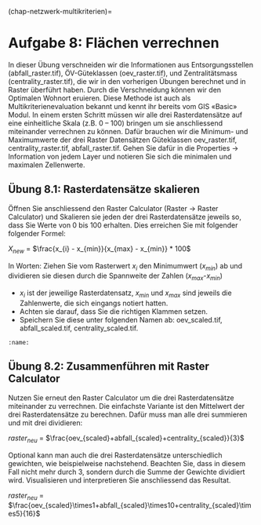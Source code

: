 (chap-netzwerk-multikriterien)=
# Aufgabe 8: Flächen verrechnen

In dieser Übung verschneiden wir die Informationen aus Entsorgungsstellen (abfall_raster.tif), ÖV-Güteklassen (oev_raster.tif), und Zentralitätsmass (centrality_raster.tif), die wir in den vorherigen Übungen berechnet und in Raster überführt haben. Durch die Verschneidung können wir den Optimalen Wohnort eruieren. Diese Methode ist auch als Multikriterienevaluation bekannt und kennt ihr bereits vom GIS «Basic» Modul.
In einem ersten Schritt müssen wir alle drei Rasterdatensätze auf eine einheitliche Skala (z.B. 0 – 100) bringen um sie anschliessend miteinander verrechnen zu können. Dafür brauchen wir die Minimum- und Maximumwerte der drei Raster Datensätzen Güteklassen oev_raster.tif, centrality_raster.tif, abfall_raster.tif. Gehen Sie dafür in die Properties -> Information von jedem Layer und notieren Sie sich die minimalen und maximalen Zellenwerte.

## Übung 8.1: Rasterdatensätze skalieren
Öffnen Sie anschliessend den Raster Calculator (Raster -> Raster Calculator) und Skalieren sie jeden der drei Rasterdatensätze jeweils so, dass Sie Werte von 0 bis 100 erhalten. Dies erreichen Sie mit folgender folgender Formel:

$X_{new}$ = $\frac{x_{i} - x_{min}}{x_{max} - x_{min}} * 100$

In Worten: Ziehen Sie vom Rasterwert $x_{i}$ den Minimumwert ($x_{min}$) ab und dividieren sie diesen durch die Spannweite der Zahlen ($x_{max}$-$x_{min}$)
- $x_{i}$ ist der jeweilige Rasterdatensatz, $x_{min}$ und $x_{max}$ sind jeweils die Zahlenwerte, die sich eingangs notiert hatten.
- Achten sie darauf, dass Sie die richtigen Klammen setzen.
- Speichern Sie diese unter folgenden Namen ab: oev_scaled.tif, abfall_scaled.tif, centrality_scaled.tif.

```{figure} figures/rastCalc.jpg
:name: 
```


## Übung 8.2: Zusammenführen mit Raster Calculator

Nutzen Sie erneut den Raster Calculator um die drei Rasterdatensätze miteinander zu verrechnen. Die einfachste Variante ist den Mittelwert der drei Rasterdatensätze zu berechnen. Dafür muss man alle drei summieren und mit drei dividieren:

$raster_{neu}$ = $\frac{oev_{scaled}+abfall_{scaled}+centrality_{scaled}}{3}$

Optional kann man auch die drei Rasterdatensätze unterschiedlich gewichten, wie beispielweise nachstehend. Beachten Sie, dass in diesem Fall nicht mehr durch 3, sondern durch die Summe der Gewichte dividiert wird. Visualisieren und interpretieren Sie anschliessend das Resultat.

$raster_{neu}$ = $\frac{oev_{scaled}\times1+abfall_{scaled}\times10+centrality_{scaled}\times5}{16}$
